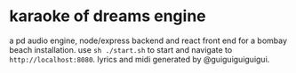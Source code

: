 # karaoke of dreams engine

a pd audio engine, node/express backend and react front end for a bombay beach installation. use `sh ./start.sh` to start and navigate to `http://localhost:8080`. lyrics and midi generated by @guiguiguiguigui.
